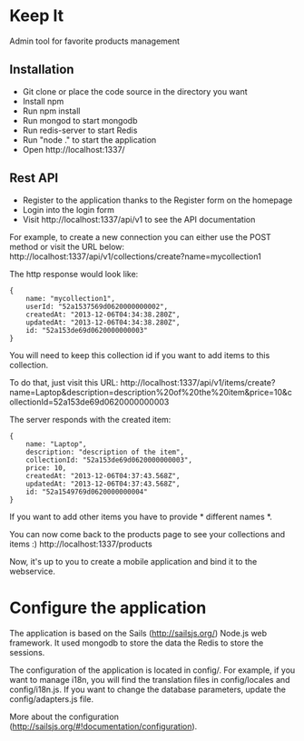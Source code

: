 # Keep It

Admin tool for favorite products management

## Installation

 * Git clone or place the code source in the directory you want
 * Install npm
 * Run npm install
 * Run mongod to start mongodb
 * Run redis-server to start Redis
 * Run "node ." to start the application
 * Open http://localhost:1337/

## Rest API

 * Register to the application thanks to the Register form on the homepage
 * Login into the login form
 * Visit http://localhost:1337/api/v1 to see the API documentation

For example, to create a new connection you can either use the POST method or visit the URL below:
http://localhost:1337/api/v1/collections/create?name=mycollection1

The http response would look like:

    {
        name: "mycollection1",
        userId: "52a1537569d0620000000002",
        createdAt: "2013-12-06T04:34:38.280Z",
        updatedAt: "2013-12-06T04:34:38.280Z",
        id: "52a153de69d0620000000003"
    }

You will need to keep this collection id if you want to add items to this collection.

To do that, just visit this URL:
http://localhost:1337/api/v1/items/create?name=Laptop&description=description%20of%20the%20item&price=10&collectionId=52a153de69d0620000000003

The server responds with the created item:

    {
        name: "Laptop",
        description: "description of the item",
        collectionId: "52a153de69d0620000000003",
        price: 10,
        createdAt: "2013-12-06T04:37:43.568Z",
        updatedAt: "2013-12-06T04:37:43.568Z",
        id: "52a1549769d0620000000004"
    }

If you want to add other items you have to provide * different names *.

You can now come back  to the products page to see your collections and items :)
http://localhost:1337/products

Now, it's up to you to create a mobile application and bind it to the webservice.

# Configure the application

The application is based on the Sails (http://sailsjs.org/) Node.js web framework.
It used mongodb to store the data the Redis to store the sessions.

The configuration of the application is located in config/.
For example, if you want to manage i18n, you will find the translation files in config/locales and config/i18n.js.
If you want to change the database parameters, update the config/adapters.js file.

More about the configuration (http://sailsjs.org/#!documentation/configuration).

